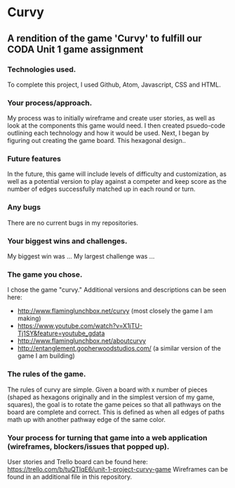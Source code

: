 Curvy
====================
A rendition of the game 'Curvy' to fulfill our CODA Unit 1 game assignment
---------------------
### Technologies used.
To complete this project, I used Github, Atom, Javascript, CSS and HTML.

### Your process/approach.
My process was to initially wireframe and create user stories, as well as look at the components this game would need. I then created psuedo-code outlining each technology and how it would be used. Next, I began by figuring out creating the game board. This hexagonal design..

### Future features
In the future, this game will include levels of difficulty and customization, as well as a potential version to play against a competer and keep score as the number of edges successfully matched up in each round or turn.

### Any bugs
There are no current bugs in my repositories.

### Your biggest wins and challenges.
My biggest win was ... My largest challenge was ...

### The game you chose.
I chose the game "curvy." Additional versions and descriptions can be seen here:
+ http://www.flaminglunchbox.net/curvy (most closely the game I am making)
+ https://www.youtube.com/watch?v=X1jTU-Tj1SY&feature=youtube_gdata
+ http://www.flaminglunchbox.net/aboutcurvy
+ http://entanglement.gopherwoodstudios.com/ (a similar version of the game I am building)

### The rules of the game.
The rules of curvy are simple. Given a board with x number of pieces (shaped as hexagons originally and in the simplest version of my game, squares), the goal is to rotate the game peices so that all pathways on the board are complete and correct. This is defined as when all edges of paths math up with another pathway edge of the same color.

### Your process for turning that game into a web application (wireframes, blockers/issues that popped up).
User stories and Trello board can be found here: https://trello.com/b/tuQTlqE6/unit-1-project-curvy-game
Wireframes can be found in an additional file in this repository.
